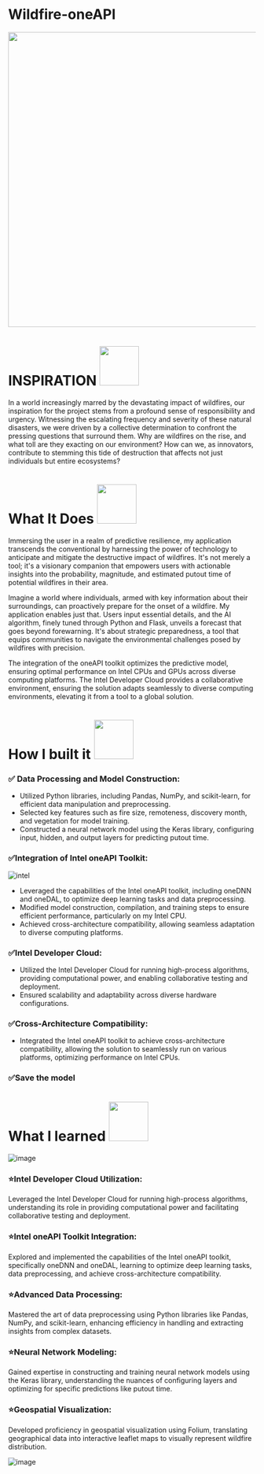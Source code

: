 # Wildfire-oneAPI

<img src="https://th.bing.com/th/id/R.2e122fc5cbbcdc65f7b1109326bef626?rik=70lB0a6MPhbOhA&riu=http%3a%2f%2fcdn.roaring.earth%2fwp-content%2fuploads%2f2016%2f12%2fgiphy-33.gif&ehk=XznsRaYr8SLs5PtlBAPtvfdPXk5sKA4ZB7dypnYQPUA%3d&risl=&pid=ImgRaw&r=0" height="600" width="1000"><br>


# INSPIRATION <img src="https://github.com/JoelJJoseph/oneapi-sa-hack/assets/72274851/0237fb2a-7625-422b-9346-6aace1656d8f" height="80" width="80"><br>

In a world increasingly marred by the devastating impact of wildfires, our inspiration for the project stems from a profound sense of responsibility and urgency. Witnessing the escalating frequency and severity of these natural disasters, we were driven by a collective determination to confront the pressing questions that surround them. Why are wildfires on the rise, and what toll are they exacting on our environment? How can we, as innovators, contribute to stemming this tide of destruction that affects not just individuals but entire ecosystems?


# What It Does <img src="https://github.com/JoelJJoseph/Wildfire-oneAPI/assets/72274851/a5fb9280-2288-4fd8-9810-5595b4d87f67" height="80" width="80"><br>
Immersing the user in a realm of predictive resilience, my application transcends the conventional by harnessing the power of technology to anticipate and mitigate the destructive impact of wildfires. It's not merely a tool; it's a visionary companion that empowers users with actionable insights into the probability, magnitude, and estimated putout time of potential wildfires in their area.

Imagine a world where individuals, armed with key information about their surroundings, can proactively prepare for the onset of a wildfire. My application enables just that. Users input essential details, and the AI algorithm, finely tuned through Python and Flask, unveils a forecast that goes beyond forewarning. It's about strategic preparedness, a tool that equips communities to navigate the environmental challenges posed by wildfires with precision.

The integration of the oneAPI toolkit optimizes the predictive model, ensuring optimal performance on Intel CPUs and GPUs across diverse computing platforms. The Intel Developer Cloud provides a collaborative environment, ensuring the solution adapts seamlessly to diverse computing environments, elevating it from a tool to a global solution.

# How I built it <img src="https://github.com/JoelJJoseph/Wildfire-oneAPI/assets/72274851/11794bf8-04f2-47b2-8483-ffdc4e43a497" height="80" width="80"><br>

### ✅ Data Processing and Model Construction:
* Utilized Python libraries, including Pandas, NumPy, and scikit-learn, for efficient data manipulation and preprocessing.
* Selected key features such as fire size, remoteness, discovery month, and vegetation for model training.
* Constructed a neural network model using the Keras library, configuring input, hidden, and output layers for predicting putout time.

### ✅Integration of Intel oneAPI Toolkit:
![intel](https://user-images.githubusercontent.com/72274851/218504609-585bcebe-5101-4477-bdd2-3a1ba13a64a8.png)
* Leveraged the capabilities of the Intel oneAPI toolkit, including oneDNN and oneDAL, to optimize deep learning tasks and data preprocessing.
* Modified model construction, compilation, and training steps to ensure efficient performance, particularly on my Intel CPU.
* Achieved cross-architecture compatibility, allowing seamless adaptation to diverse computing platforms.

### ✅Intel Developer Cloud:
* Utilized the Intel Developer Cloud for running high-process algorithms, providing computational power, and enabling collaborative testing and deployment.
* Ensured scalability and adaptability across diverse hardware configurations.

### ✅Cross-Architecture Compatibility:
* Integrated the Intel oneAPI toolkit to achieve cross-architecture compatibility, allowing the solution to seamlessly run on various platforms, optimizing performance on Intel CPUs.

### ✅Save the model


# What I learned <img src="https://github.com/JoelJJoseph/Wildfire-oneAPI/assets/72274851/f80a562a-50a0-46f2-a5f3-103fe4b75512" height="80" width="80"><br>



![image](https://user-images.githubusercontent.com/72274851/220130227-3c48e87b-3e68-4f1c-b0e4-8e3ad9a4805a.png)

### ⭐Intel Developer Cloud Utilization:
Leveraged the Intel Developer Cloud for running high-process algorithms, understanding its role in providing computational power and facilitating collaborative testing and deployment.

### ⭐Intel oneAPI Toolkit Integration:
Explored and implemented the capabilities of the Intel oneAPI toolkit, specifically oneDNN and oneDAL, learning to optimize deep learning tasks, data preprocessing, and achieve cross-architecture compatibility.

### ⭐Advanced Data Processing: 
Mastered the art of data preprocessing using Python libraries like Pandas, NumPy, and scikit-learn, enhancing efficiency in handling and extracting insights from complex datasets.

### ⭐Neural Network Modeling: 
Gained expertise in constructing and training neural network models using the Keras library, understanding the nuances of configuring layers and optimizing for specific predictions like putout time.

### ⭐Geospatial Visualization:
Developed proficiency in geospatial visualization using Folium, translating geographical data into interactive leaflet maps to visually represent wildfire distribution.

![image](https://github.com/JoelJJoseph/Wildfire-oneAPI/assets/72274851/49348eb7-a6fb-46fd-8d7e-11deb94ea5fb)
